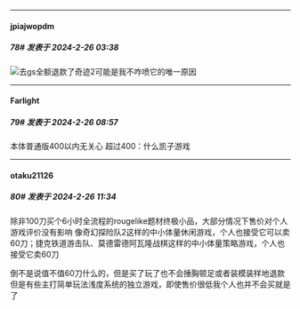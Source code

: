 ﻿
*****

####  jpiajwopdm  
##### 78#       发表于 2024-2-26 03:38

<img src="https://static.saraba1st.com/image/smiley/face2017/067.png" referrerpolicy="no-referrer">去gs全额退款了奇迹2可能是我不咋喷它的唯一原因


*****

####  Farlight  
##### 79#       发表于 2024-2-26 08:57

本体普通版400以内无关心
超过400：什么凯子游戏


*****

####  otaku21126  
##### 80#       发表于 2024-2-26 11:34

除非100刀买个6小时全流程的rougelike题材终极小品，大部分情况下售价对个人游戏评价没有影响
像奇幻探险队2这样的中小体量休闲游戏，个人也接受它可以卖60刀；捷克铁道游击队、莫德雷德阿瓦隆战棋这样的中小体量策略游戏，个人也接受它卖60刀

倒不是说值不值60刀什么的，但是买了玩了也不会捶胸顿足或者装模装样地退款
但是有些主打简单玩法浅度系统的独立游戏，即使售价很低我个人也并不会买就是了

